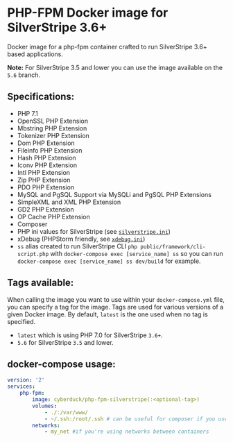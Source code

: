 # PHP-FPM Docker image for SilverStripe 3.6+

Docker image for a php-fpm container crafted to run SilverStripe 3.6+ based applications.

**Note:** For SilverStripe 3.5 and lower you can use the image available on the `5.6` branch.

## Specifications:

* PHP 7.1
* OpenSSL PHP Extension
* Mbstring PHP Extension
* Tokenizer PHP Extension
* Dom PHP Extension
* Fileinfo PHP Extension
* Hash PHP Extension
* Iconv PHP Extension
* Intl PHP Extension
* Zip PHP Extension
* PDO PHP Extension
* MySQL and PgSQL Support via MySQLi and PgSQL PHP Extensions
* SimpleXML and XML PHP Extension
* GD2 PHP Extension
* OP Cache PHP Extension
* Composer
* PHP ini values for SilverStripe (see [`silverstripe.ini`](/silverstripe.ini))
* xDebug (PHPStorm friendly, see [`xdebug.ini`](/xdebug.ini))
* `ss` alias created to run SilverStripe CLI `php public/framework/cli-script.php` with `docker-compose exec [service_name] ss` so you can run `docker-compose exec [service_name] ss dev/build` for example.

## Tags available:

When calling the image you want to use within your `docker-compose.yml` file,
you can specify a tag for the image. Tags are used for various versions of a
given Docker image. By default, `latest` is the one used when no tag is specified.

* `latest` which is using PHP 7.0 for SilverStripe `3.6+`.
* `5.6` for SilverStripe `3.5` and lower.

## docker-compose usage:

```yml
version: '2'
services:
    php-fpm:
        image: cyberduck/php-fpm-silverstripe(:<optional-tag>)
        volumes:
            - ./:/var/www/
            - ~/.ssh:/root/.ssh # can be useful for composer if you use private CVS
        networks:
            - my_net #if you're using networks between containers
```
